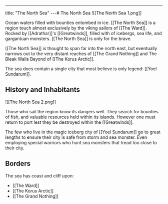 ---
title: "The North Sea"
---# The North Sea
![[The North Sea 1.png]]

Ocean waters filled with bounties entombed in ice. [[The North Sea]] is a region touch almost exclusively by the viking sailors of [[The Ward]]. Rocked by [[Adrathar]]'s [[Greatwinds]], filled with of icebergs, sea life, and gargantuan monsters. [[The North Sea]] is only for the brave.

[[The North Sea]] is thought to span far into the north east, but eventually narrows out to the very distant reaches of [[The Grand Nothing]] and The Bleak Walls Beyond of [[The Korus Arctic]].

The sea does contain a single city that most believe is only legend: [[Yoel Sundarum]].

## History and Inhabitants
![[The North Sea 2.png]]

Those who sail the region know its dangers well. They search for bounties of fish, and valuable resources held within its islands. However one must return to port lest they be destroyed within the [[Greatwinds]].

The few who live in the magic iceberg city of [[Yoel Sundarum]] go to great lengths to ensure their city is safe from storm and sea monster. Even employing special warriors who hunt sea monsters that tread too close to their city.

## Borders
The sea has coast and cliff upon:
- [[The Ward]]
- [[The Korus Arctic]]
- [[The Grand Nothing]]